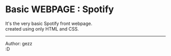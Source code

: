 # Basic WEBPAGE : Spotify
It's the very basic Spotify front webpage.
<br>
created using only HTML and CSS.
<hr>
Author: gezz
<br>
:D

